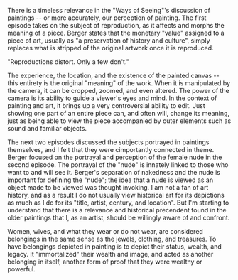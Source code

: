 <p>There is a timeless relevance in the "Ways of Seeing"'s discussion of paintings -- or more accurately, our perception of painting.
 The first episode takes on the subject of reproduction, as it affects and morphs the meaning of a piece.  Berger states that the monetary "value" assigned
 to a piece of art, usually as "a preservation of history and culture", simply replaces what is stripped of the original artwork once
 it is reproduced.</p>
 
<p>"Reproductions distort. Only a few don't."</p>

<p>The experience, the location, and the existence of the painted canvas -- this entirety is the original "meaning" of the work.
 When it is manipulated by the camera, it can be cropped, zoomed, and even altered. The power of the camera is its ability to guide
 a viewer's eyes and mind. In the context of painting and art, it brings up a very controversial ability to edit. Just showing one part of an
 entire piece can, and often will, change its meaning, just as being able to view the piece accompanied by outer elements such as sound and familiar objects.</p>
 
<p>The next two episodes discussed the subjects portrayed in paintings themselves, and I felt that they were cimportantly connected
 in theme. Berger focused on the portrayal and perception of the female nude in the second episode. The portrayal of the "nude" is innately linked to those
 who want to and will see it. Berger's separation of nakedness and the nude is important for defining the "nude";
 the idea that a nude is viewed as an object made to be viewed was thought invoking. I am not a fan of art history, and as a result I do not usually
 view historical art for its depictions as much as I do for its "title, artist, century, and location". But I'm starting to understand that there
 is a relevance and historical precendent found in the older paintings that I, as an artist, should be willingly aware of and confront.</p>
<p> Women, wives, and what they wear or do not wear, are considered belongings in the same sense as the jewels, clothing, and treasures.
 To have belongings depicted in painting is to depict their status, wealth, and legacy. It "immortalized" their wealth and image,
 and acted as another belonging in itself, another form of proof that they were wealthy or powerful.
